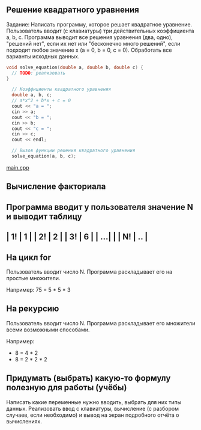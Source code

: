 Решение квадратного уравнения
-------------------------------
Задание:
Написать программу, которое решает квадратное уравнение.
Пользователь вводит (с клавиатуры) три действительных коэффициента a, b, c.
Программа выводит все решения уравнения (два, одно), "решений нет",
если их нет или "бесконечно много решений", если подходит любое значение x (a = 0, b = 0, c = 0).
Обработать все варианты исходных данных.
``` cpp
void solve_equation(double a, double b, double c) {
  // TODO: реализовать
}
```

``` cpp
  // Коэффициенты квадратного уравнения
  double a, b, c;
  // a*x^2 + b*x + c = 0
  cout << "a = ";
  cin >> a;
  cout << "b = ";
  cin >> b;
  cout << "c = ";
  cin >> c;
  cout << endl;

  // Вызов функции решения квадратного уравнения
  solve_equation(a, b, c);
```

[main.cpp](main.cpp)

Вычисление факториала
---------------------

Программа вводит у пользователя значение N и выводит таблицу
-----------
| 1! |  1 |
| 2! |  2 |
| 3! |  6 |
| ...|    |
| N! | .. |
-----------

На цикл for
-----------
Пользователь вводит число N.
Программа раскладывает его на простые множители.

Например:  75 = 5 * 5 * 3

На рекурсию
-----------
Пользователь вводит число N.
Программа раскладывает его множители всеми возможными способами.

Например: 
* 8 = 4 * 2
* 8 = 2 * 2 * 2 

Придумать (выбрать) какую-то формулу полезную для работы (учёбы)
----------------------------------------------------------------

Написать какие переменные нужно вводить, выбрать для них типы данных.
Реализовать ввод с клавиатуры, вычисление (с разбором случаев, если необходимо)
и вывод на экран подробного отчёта о вычислениях.



 


